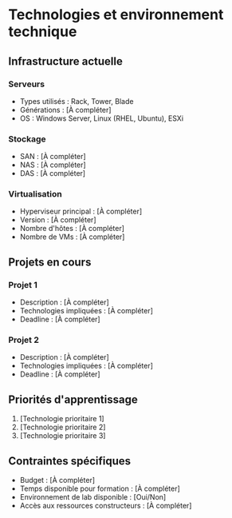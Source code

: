 # Technologies et environnement technique

## Infrastructure actuelle

### Serveurs
- Types utilisés : Rack, Tower, Blade
- Générations : [À compléter]
- OS : Windows Server, Linux (RHEL, Ubuntu), ESXi

### Stockage
- SAN : [À compléter]
- NAS : [À compléter]
- DAS : [À compléter]

### Virtualisation
- Hyperviseur principal : [À compléter]
- Version : [À compléter]
- Nombre d'hôtes : [À compléter]
- Nombre de VMs : [À compléter]

## Projets en cours

### Projet 1
- Description : [À compléter]
- Technologies impliquées : [À compléter]
- Deadline : [À compléter]

### Projet 2
- Description : [À compléter]
- Technologies impliquées : [À compléter]
- Deadline : [À compléter]

## Priorités d'apprentissage

1. [Technologie prioritaire 1]
2. [Technologie prioritaire 2]
3. [Technologie prioritaire 3]

## Contraintes spécifiques

- Budget : [À compléter]
- Temps disponible pour formation : [À compléter]
- Environnement de lab disponible : [Oui/Non]
- Accès aux ressources constructeurs : [À compléter]